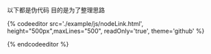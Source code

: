 以下都是伪代码 目的是为了整理思路

{% codeeditor   src='./example/js/nodeLink.html', height="500px",maxLines="500", readOnly='true', theme='github' %}

{% endcodeeditor %}


